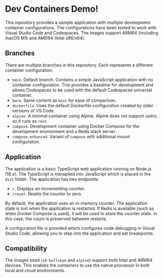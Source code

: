 # Dev Containers Demo!

This repository provides a sample application with multiple development container configurations. The configurations have been tested to work with Visual Studio Code and Codespaces. The images support ARM64 (including macOS M1) and AMD64 (Intel x86/x64).

## Branches

There are multiple branches in this repository. Each represents a different container configuration.

- `main`. Default branch. Contains a simple JavaScript application with no container configuration. This provides a baseline for development and allows Codespaces to be used with the default Codespaces universal container. 
- `bare`. Same content as `main` for ease of comparison.
- `dockerfile`. Uses the default Dockerfile configuration created by older versions of VS Code.
- `alpine`. A minimal container using Alpine. Alpine does not support users, so it runs as `root`.
- `compose`. Development container using Docker Compose for the development environment and a Redis stack server.
- `compose-enhanced`. Variant of `compose` with additional mount configuration.

## Application

The application is a basic TypeScript web application running on Node.js (18.x). The TypeScript is transpiled into JavaScript which is placed in the `dist` folder. The application has two endpoints:

- `/`. Displays an incrementing counter.
- `/reset`. Resets the counter to zero.

By default, the application uses an in-memory counter. The application state is lost when the application is restarted. If Redis is available (such as when Docker Compose is used), it will be used to store the counter state. In this case, the count is preserved between restarts.

A configuration file is provided which configures code debugging in Visual Studio Code, allowing you to step into the application and set breakpoints.

## Compatibility

The images used (`18-bullseye` and `alpine`) support both Intel and ARM64 devices. This enables the containers to use the native processor in both local and cloud environments.
